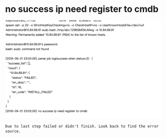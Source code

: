 # no success ip need register to cmdb

![](../../../.gitbook/assets/421537762180_.pic_hd.jpg)

```text
Due to last step failed or didn't finish. Look back to find the error source.
```

